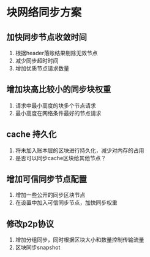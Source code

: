 # 块网络同步方案
## 加快同步节点收敛时间

 1.  根据header落账结果剔除无效节点
 2. 减少同步超时时间
 3. 增加优质节点请求数量

## 增加块高比较小的同步块权重

 1. 请求中最小高度的块多个节点请求
 2. 最小高度在网络条件最好的节点请求

##  cache 持久化

 1. 将未加入账本层的区块进行持久化，减少对内存的占用
 2. 是否可以同步cache区块给其他节点？

## 增加可信同步节点配置

 1. 增加一些公开的同步区块节点
 2. 在设置中加入可信同步节点，加快同步权重

## 修改p2p协议

 1. 增加分组同步，同时根据区块大小和数量控制传输流量
 2. 区块同步snapshot


<!--stackedit_data:
eyJoaXN0b3J5IjpbNDY1Mzg2MTE4XX0=
-->